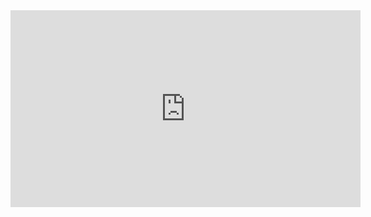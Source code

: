 <iframe width="560" height="315" src="https://www.youtube.com/embed/GM6dQBmc-Xg" title="YouTube video player" frameborder="0" allow="accelerometer; autoplay; clipboard-write; encrypted-media; gyroscope; picture-in-picture; web-share" allowfullscreen></iframe>